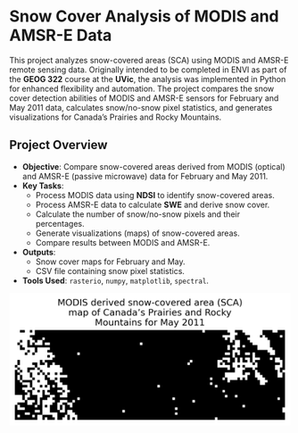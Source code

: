 # Snow Cover Analysis of MODIS and AMSR-E Data

This project analyzes snow-covered areas (SCA) using MODIS and AMSR-E remote sensing data. Originally intended to be completed in ENVI as part of the **GEOG 322** course at the **UVic**, the analysis was implemented in Python for enhanced flexibility and automation. The project compares the snow cover detection abilities of MODIS and AMSR-E sensors for February and May 2011 data, calculates snow/no-snow pixel statistics, and generates visualizations for Canada’s Prairies and Rocky Mountains.

## Project Overview
- **Objective**: Compare snow-covered areas derived from MODIS (optical) and AMSR-E (passive microwave) data for February and May 2011.
- **Key Tasks**:
  - Process MODIS data using **NDSI** to identify snow-covered areas.
  - Process AMSR-E data to calculate **SWE** and derive snow cover.
  - Calculate the number of snow/no-snow pixels and their percentages.
  - Generate visualizations (maps) of snow-covered areas.
  - Compare results between MODIS and AMSR-E.
- **Outputs**:
  - Snow cover maps for February and May.
  - CSV file containing snow pixel statistics.
- **Tools Used**: `rasterio`, `numpy`, `matplotlib`, `spectral`.

![Snow Cover Map](/modis_sca_may.png)
